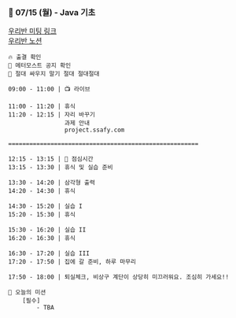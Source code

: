 ### 🌸 07/15 (월) - Java 기초
[우리반 미팅 링크](https://ssafyclass.webex.com/meet/haley)<br>
[우리반 노션](https://abit.ly/ssafy12-seoul07-notion)<br>

```
🔥 출결 확인 
🙌 메터모스트 공지 확인
🥽 절대 싸우지 말기 절대 절대절대 

09:00 - 11:00 | 📺 라이브

11:00 - 11:20 | 휴식
11:20 - 12:15 | 자리 바꾸기
                과제 안내 
                project.ssafy.com

======================================================

12:15 - 13:15 | 🥗 점심시간
13:15 - 13:30 | 휴식 및 실습 준비

13:30 - 14:20 | 삼각형 출력 
14:20 - 14:30 | 휴식

14:30 - 15:20 | 실습 I
15:20 - 15:30 | 휴식

15:30 - 16:20 | 실습 II
16:20 - 16:30 | 휴식

16:30 - 17:20 | 실습 III
17:20 - 17:50 | 집에 갈 준비, 하루 마무리

17:50 - 18:00 | 퇴실체크, 비상구 계단이 상당히 미끄러워요. 조심히 가세요!!

🥼 오늘의 미션
    [필수]
        - TBA
```